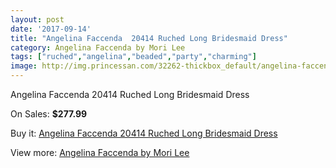 ```yaml
---
layout: post
date: '2017-09-14'
title: "Angelina Faccenda  20414 Ruched Long Bridesmaid Dress"
category: Angelina Faccenda by Mori Lee
tags: ["ruched","angelina","beaded","party","charming"]
image: http://img.princessan.com/32262-thickbox_default/angelina-faccenda-20414-ruched-long-bridesmaid-dress.jpg
---
```

Angelina Faccenda  20414 Ruched Long Bridesmaid Dress

On Sales: **$277.99**
<a href="https://www.princessan.com/en/14788-angelina-faccenda-20414-ruched-long-bridesmaid-dress.html"><amp-img layout="responsive" width="600" height="600" src="//img.princessan.com/32262-thickbox_default/angelina-faccenda-20414-ruched-long-bridesmaid-dress.jpg" alt="Angelina Faccenda  20414 Ruched Long Bridesmaid Dress 0" /></a>

Buy it: [Angelina Faccenda  20414 Ruched Long Bridesmaid Dress](https://www.princessan.com/en/14788-angelina-faccenda-20414-ruched-long-bridesmaid-dress.html "Angelina Faccenda  20414 Ruched Long Bridesmaid Dress")

View more: [Angelina Faccenda by Mori Lee](https://www.princessan.com/en/108- "Angelina Faccenda by Mori Lee")
